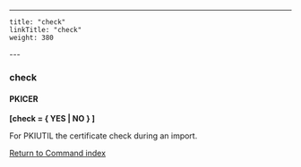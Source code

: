 ---
    title: "check"
    linkTitle: "check"
    weight: 380
---<span id="check"></span>

### check

#### PKICER

****[check = { YES
&#124; NO } ]****

For PKIUTIL the certificate check during an import.

[Return to Command index](../../)
